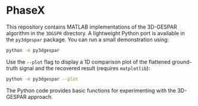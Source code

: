 # PhaseX

This repository contains MATLAB implementations of the 3D-GESPAR algorithm in the `3DGSPR` directory.
A lightweight Python port is available in the `py3dgespar` package. You can run a small
demonstration using:

```bash
python -m py3dgespar
```

Use the `--plot` flag to display a 1D comparison plot of the flattened
ground-truth signal and the recovered result (requires `matplotlib`):

```bash
python -m py3dgespar --plot
```

The Python code provides basic functions for experimenting with the 3D-GESPAR
approach.
